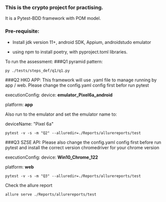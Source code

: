 ### This is the crypto project for practising.

It is a Pytest-BDD framework with POM model.

### Pre-requisite:
- Install jdk version 11+, android SDK, Appium, androidstudo emulator
  
- using npm to install poetry, with pyproject.toml libraries.

To run the assessment:
###Q1 pyramid pattern:
```
py ./tests/steps_def/q1/q1.py
```

###Q2 HKO APP:
This framework will use .yaml file to manage running by app / web. Please change the config.yaml config first befor run pytest

executionConfig:
  device: **emulator_Pixel6a_android**

  platform: **app**

Also run to the emulator and set the emulator name to:

deviceName: "Pixel 6a"


```
pytest -v -s -m "Q2" --alluredir=./Reports/allurereports/test
```

###Q3 SZSE API:
Please also change the config.yaml config first before run pytest and install the correct version chromedriver for your chrome version

executionConfig:
  device: **Win10_Chrome_122**

  platform: **web**
  
```
pytest -v -s -m "Q3" --alluredir=./Reports/allurereports/test
```

Check the allure report
```
allure serve ./Reports/allurereports/test
```
